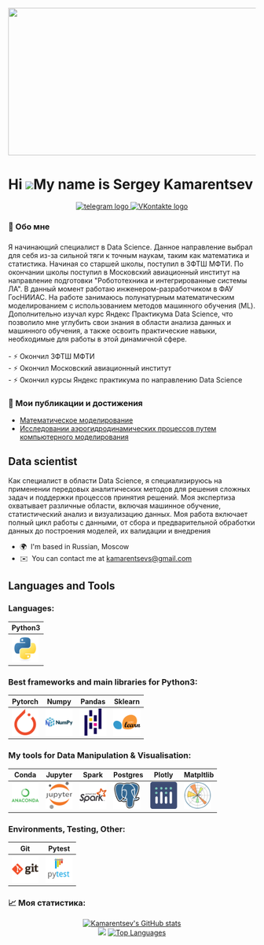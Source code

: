 <br clear="both">

<div align="center">
  <img height="300" width="600" src="https://ustaliy.ru/wp-content/uploads/2020/04/orig-5.gif"  />
</div>

Hi ![](https://user-images.githubusercontent.com/18350557/176309783-0785949b-9127-417c-8b55-ab5a4333674e.gif)My name is Sergey Kamarentsev
==========================================================================================================================================

<div align="center">
  <a href="https://t.me/Kamarentsev" target="_blank">
    <img src="https://img.shields.io/static/v1?message=Telegram&logo=telegram&label=&color=2CA5E0&logoColor=white&labelColor=&style=for-the-badge" height="25" alt="telegram logo"  />
  </a>
  <a href="https://vk.com/id159065740" target="_blank">
    <img src="https://img.shields.io/static/v1?message=VKontakte&logo=vk&label=&color=4680C2&logoColor=white&labelColor=&style=for-the-badge" height="25" alt="VKontakte logo"  />
  </a>
</div>

<h3 align="left">👀 Обо мне</h3>

###

<p align="left"> Я начинающий специалист в Data Science. Данное направление выбрал для себя из-за сильной тяги к точным наукам, таким как математика и статистика. Начиная со старшей школы, поступил в ЗФТШ МФТИ. По окончании школы поступил в Московский авиационный институт на направление подготовки "Робототехника и интегрированные системы ЛА". В данный момент работаю инженером-разработчиком в ФАУ ГосНИИАС. На работе занимаюсь полунатурным математическим моделированием с использованием методов машинного обучения (ML). Дополнительно изучал курс Яндекс Практикума Data Science, что позволило мне углубить свои знания в области анализа данных и машинного обучения, а также освоить практические навыки, необходимые для работы в этой динамичной сфере.<br><br>- ⚡ Окончил ЗФТШ МФТИ <br>- ⚡ Окончил Московский авиационный институт <br>- ⚡ Окончил курсы Яндекс практикума по направлению Data Science</p>

###

###
<h3 align="left">📕 Мои публикации и достижения</h3>

- [Математическое моделирование](https://github.com/Kamarentsev/Kamarentsev/blob/main/my_pdf_links/scientific%20article.pdf)
- [Исследовании аэрогидродинамических процессов путем компьютерного моделирования](https://gosniias.ru/news-270423.html)

###

Data scientist
--------------

Как специалист в области Data Science, я специализируюсь на применении передовых аналитических методов для решения сложных задач и поддержки процессов принятия решений. Моя экспертиза охватывает различные области, включая машинное обучение, статистический анализ и визуализацию данных. Моя работа включает полный цикл работы с данными, от сбора и предварительной обработки данных до построения моделей, их валидации и внедрения

* 🌍  I'm based in Russian, Moscow
* ✉️  You can contact me at [kamarentsevs@gmail.com](mailto:kamarentsevs@gmail.com)

###

## Languages and Tools 
<div>

### Languages:
| Python3 |
|----------|
|  <img src="https://github.com/devicons/devicon/blob/master/icons/python/python-original.svg" title="Python"  alt="Python" width="55" height="55"/> |
  

### Best frameworks and main libraries for Python3:

| Pytorch |  Numpy | Pandas | Sklearn |
|----------|----------|----------|----------|
|  <img src="https://github.com/devicons/devicon/blob/master/icons/pytorch/pytorch-original.svg" title="Pytorch"  alt="Pytorch" width="55" height="55"/>| <img src="https://github.com/devicons/devicon/blob/master/icons/numpy/numpy-original-wordmark.svg" title="Numpy" alt="Numpy" width="55" height="55"/>|  <img src="https://github.com/devicons/devicon/blob/master/icons/pandas/pandas-original.svg" title="Pandas" alt="Pandas" width="55" height="55"/>|  <img src="https://github.com/devicons/devicon/blob/master/icons/scikitlearn/scikitlearn-original.svg" title="sklearn" alt="sklearn" width="55" height="55"/>| <img src="https://github.com/devicons/devicon/blob/master/icons/opencv/opencv-original.svg" title="mpl" alt="mpl" width="55" height="55"/>|



### My tools for Data Manipulation & Visualisation:

| Conda | Jupyter | Spark | Postgres | Plotly | Matpltlib |
|----------|----------|----------|----------|----------|----------|
|<img src="https://github.com/devicons/devicon/blob/master/icons/anaconda/anaconda-original-wordmark.svg" title="Anaconda" alt="Conda" width="55" height="55"/>|<img src="https://github.com/devicons/devicon/blob/master/icons/jupyter/jupyter-original-wordmark.svg" title="Jupiter" alt="Jupiter" width="55" height="55"/>|<img src="https://github.com/devicons/devicon/blob/master/icons/apachespark/apachespark-original-wordmark.svg" title="Spark" alt="Spark" width="55" height="55"/>|<img src="https://github.com/devicons/devicon/blob/master/icons/postgresql/postgresql-original.svg" title="pg" alt="pg" width="55" height="55"/>|<img src="https://github.com/devicons/devicon/blob/master/icons/plotly/plotly-original.svg" title="plotly" alt="pltly" width="55" height="55"/> | <img src="https://github.com/devicons/devicon/blob/master/icons/matplotlib/matplotlib-original.svg" title="plotly" alt="pltly" width="55" height="55"/> |

  
### Environments, Testing, Other:

| Git | Pytest |
|----------|----------|
|<img src="https://github.com/devicons/devicon/blob/master/icons/git/git-original-wordmark.svg" title="Git" alt="Git" width="55" height="55"/>|<img src="https://github.com/devicons/devicon/blob/master/icons/pytest/pytest-original-wordmark.svg" title="pytest" alt="pytest" width="55" height="55"/>|


### 📈 Моя статистика:
<div align="center">
<a href="http://www.github.com/Kamarentsev"><img src="https://github-readme-stats.vercel.app/api?username=Kamarentsev&show_icons=true&hide=stars,&count_private=true&title_color=ef4444&text_color=ffffff&icon_color=ef4444&bg_color=1c1917&hide_border=true&show_icons=true" alt="Kamarentsev's GitHub stats" /></a>
</div>
<div align="center">
<a href="http://www.github.com/Kamarentsev"><img src="https://github-readme-streak-stats.herokuapp.com/?user=Kamarentsev&stroke=ffffff&background=1c1917&ring=ef4444&fire=ef4444&currStreakNum=ffffff&currStreakLabel=ef4444&sideNums=ffffff&sideLabels=ffffff&dates=ffffff&hide_border=true" /></a>
<a href="https://github.com/Kamarentsev" align="left"><img src="https://github-readme-stats.vercel.app/api/top-langs/?username=Kamarentsev&langs_count=10&title_color=ef4444&text_color=ffffff&icon_color=ef4444&bg_color=1c1917&hide_border=true&locale=en&custom_title=Top%20%Languages" alt="Top Languages" /></a>
</div>
